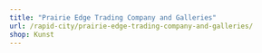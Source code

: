 ```yaml
---
title: "Prairie Edge Trading Company and Galleries"
url: /rapid-city/prairie-edge-trading-company-and-galleries/
shop: Kunst
---
```

